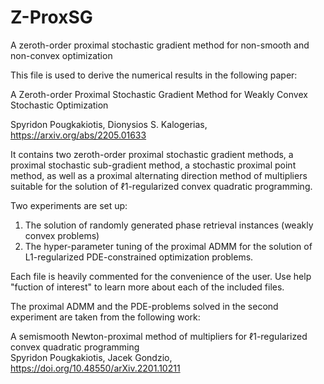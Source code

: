 # Z-ProxSG
A zeroth-order proximal stochastic gradient method for non-smooth and non-convex optimization

This file is used to derive the numerical results in the following paper:

A Zeroth-order Proximal Stochastic Gradient Method for Weakly Convex Stochastic Optimization

Spyridon Pougkakiotis, Dionysios S. Kalogerias, https://arxiv.org/abs/2205.01633

It contains two zeroth-order proximal stochastic gradient methods, a proximal stochastic 
sub-gradient method, a stochastic proximal point method, as well as a proximal alternating
direction method of multipliers suitable for the solution of ℓ1-regularized convex 
quadratic programming. 

Two experiments are set up:
  1) The solution of randomly generated phase retrieval instances (weakly convex problems)
  2) The hyper-parameter tuning of the proximal ADMM for the solution of L1-regularized
     PDE-constrained optimization problems.

Each file is heavily commented for the convenience of the user. Use help "fuction of interest" 
to learn more about each of the included files.

The proximal ADMM and the PDE-problems solved in the second experiment are taken from the 
following work:

A semismooth Newton-proximal method of multipliers for ℓ1-regularized convex quadratic programming         
Spyridon Pougkakiotis, Jacek Gondzio,  https://doi.org/10.48550/arXiv.2201.10211
